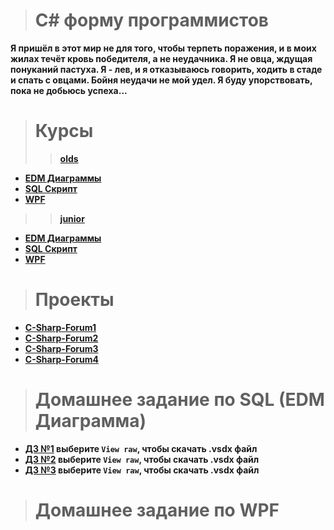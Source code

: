 ># C# форму программистов
**Я пришёл в этот мир не для того, чтобы терпеть поражения, и в моих жилах течёт кровь победителя, а не неудачника. Я не овца, ждущая понуканий пастуха. Я - лев, и я отказываюсь говорить, ходить в стаде и спать с овцами.
Бойня неудачи не мой удел.
Я буду упорствовать, пока не добьюсь успеха...**

># Курсы
>> **[olds](https://github.com/vckit/C-Sharp-Forum/tree/master/old%60s)**
+ **[EDM Диаграммы](https://github.com/vckit/C-Sharp-Forum/tree/master/EDM%20%D0%94%D0%B8%D0%B0%D0%B3%D1%80%D0%B0%D0%BC%D0%BC%D1%8B)**
+ **[SQL Скрипт](https://github.com/vckit/C-Sharp-Forum/tree/master/SQL)**
+ **[WPF](https://github.com/vckit/C-Sharp-Forum/tree/master/WPF)**
>> **[junior](https://github.com/vckit/C-Sharp-Forum/tree/master/junior/sql/first%20learn)**
+ **[EDM Диаграммы]()**
+ **[SQL Скрипт](https://github.com/vckit/C-Sharp-Forum/tree/master/junior/sql)**
+ **[WPF](https://github.com/vckit/C-Sharp-Forum/tree/master/junior)**

># Проекты
+ **[C-Sharp-Forum1](https://github.com/vckit/C-Sharp-Forum/tree/master/old%60s/wpf/OLD%60S/C-Sharp-Forum1)**
+ **[C-Sharp-Forum2](https://github.com/vckit/C-Sharp-Forum/tree/master/old%60s/wpf/OLD%60S/C-Sharp-Forum2)**
+ **[C-Sharp-Forum3](https://github.com/vckit/C-Sharp-Forum/tree/master/old%60s/wpf/OLD%60S/C-Sharp-Forum3)**
+ **[C-Sharp-Forum4](https://github.com/vckit/C-Sharp-Forum/tree/master/old%60s/wpf/OLD%60S/C-Sharp-Forum4)**

># Домашнее задание по SQL (EDM Диаграмма)
+ **[ДЗ №1](https://github.com/vckit/C-Sharp-Forum/blob/master/old%60s/edm%20diagramm/%D0%94%D0%BE%D0%BC%D0%B0%D1%88%D0%BD%D0%B5%D0%B5%20%D0%97%D0%B0%D0%B4%D0%B0%D0%BD%D0%B8%D0%B5/%D0%94%D0%BE%D0%BC%D0%B0%D1%88%D0%BD%D0%B5%D0%B5%20%D0%97%D0%B0%D0%B4%D0%B0%D0%BD%D0%B8%D0%B5%20%E2%84%961.vsdx) выберите `View raw`, чтобы скачать .vsdx файл**
+ **[ДЗ №2](https://github.com/vckit/C-Sharp-Forum/blob/master/old%60s/edm%20diagramm/%D0%94%D0%BE%D0%BC%D0%B0%D1%88%D0%BD%D0%B5%D0%B5%20%D0%97%D0%B0%D0%B4%D0%B0%D0%BD%D0%B8%D0%B5/%D0%94%D0%BE%D0%BC%D0%B0%D1%88%D0%BD%D0%B5%D0%B5%20%D0%97%D0%B0%D0%B4%D0%B0%D0%BD%D0%B8%D0%B5%20%E2%84%962.vsdx) выберите `View raw`, чтобы скачать .vsdx файл**
+ **[ДЗ №3](https://github.com/vckit/C-Sharp-Forum/blob/master/old%60s/edm%20diagramm/%D0%94%D0%BE%D0%BC%D0%B0%D1%88%D0%BD%D0%B5%D0%B5%20%D0%97%D0%B0%D0%B4%D0%B0%D0%BD%D0%B8%D0%B5/%D0%94%D0%BE%D0%BC%D0%B0%D1%88%D0%BD%D0%B5%D0%B5%20%D0%97%D0%B0%D0%B4%D0%B0%D0%BD%D0%B8%D0%B5%20%E2%84%963.vsdx) выберите `View raw`, чтобы скачать .vsdx файл**

># Домашнее задание по WPF
